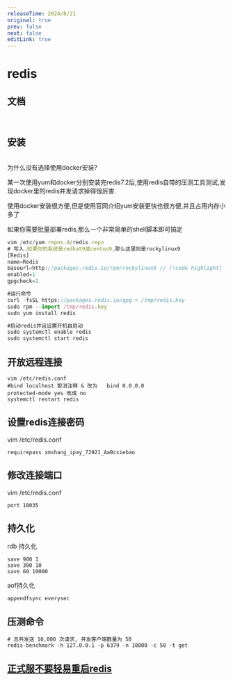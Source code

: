 ```yaml
---
releaseTime: 2024/8/21
original: true
prev: false
next: false
editLink: true
---
```

# redis
<style src="/.vitepress/theme/style/nav.css"></style>


## 文档
<script setup>
const DATA=[
    {
        title: '',
        items: [
            {
                icon: '/icons/redis.png',
                title: '官方文档',
                desc: '以更快的速度、内存和准确性构建 AI 应用程序',
                link: 'https://redis.io/docs/latest/'
            },
            {
                icon: 'https://wiki.echo.cool/resources/assets/logo.png',
                title: '代码酷',
                desc: '免费好用的编程语言框架教程网站，学习编程就上代码酷！',
                link: 'https://www.echo.cool/docs/middleware/redis'
            },
        ]
    },
]
</script>

<MNavLinks v-for="{title, items} in DATA" :title="title" :items="items"/>
<br>

## 安装
<br>
<sapn class="marker-evy">为什么没有选择使用docker安装?</sapn>

某一次使用yum和docker分别安装完redis7.2后,使用redis自带的压测工具测试,发现docker里的redis并发请求掉得很厉害.

使用docker安装很方便,但是使用官网介绍yum安装更快也很方便,并且占用内存小多了

如果你需要批量部署redis,那么一个非常简单的shell脚本即可搞定

````ts
vim /etc/yum.repos.d/redis.repo
# 写入.如果你的系统是redhat9或centos9,那么这里则是rockylinux9
[Redis]
name=Redis
baseurl=http://packages.redis.io/rpm/rockylinux8 // [!code highlight]
enabled=1
gpgcheck=1

#运行命令
curl -fsSL https://packages.redis.io/gpg > /tmp/redis.key
sudo rpm --import /tmp/redis.key
sudo yum install redis

#启动redis并且设置开机自启动
sudo systemctl enable redis
sudo systemctl start redis
````


## 开放远程连接
````
vim /etc/redis.conf
#bind localhost 取消注释 & 改为   bind 0.0.0.0
protected-mode yes 改成 no
systemctl restart redis
````

## 设置redis连接密码
vim /etc/redis.conf
````
requirepass xmshang_ipay_72921_AaBcxiebao
````

## 修改连接端口
vim /etc/redis.conf
````
port 10035
````

## 持久化
rdb 持久化
````
save 900 1
save 300 10
save 60 10000
````
aof持久化
````
appendfsync everysec
````

## 压测命令
````
# 总共发送 10,000 次请求, 并发客户端数量为 50
redis-benchmark -h 127.0.0.1 -p 6379 -n 10000 -c 50 -t get
````

## [正式服不要轻易重启redis](https://blog.csdn.net/weixin_42350212/article/details/115395276)
